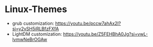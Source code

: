 # Linux-Themes
- grub customization: https://youtu.be/pccw7ahAx2I?si=y2ySH5iRLBfzFXfA
- LightDM customization: https://youtu.be/Z5FEHBhA0Jg?si=vwL-lvmwNeBrOGAw
